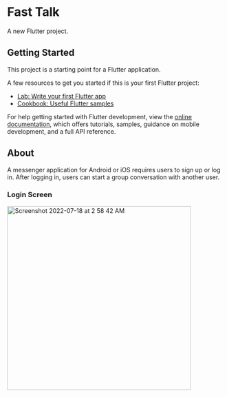 # Fast Talk

A new Flutter project.

## Getting Started

This project is a starting point for a Flutter application.

A few resources to get you started if this is your first Flutter project:

- [Lab: Write your first Flutter app](https://docs.flutter.dev/get-started/codelab)
- [Cookbook: Useful Flutter samples](https://docs.flutter.dev/cookbook)

For help getting started with Flutter development, view the
[online documentation](https://docs.flutter.dev/), which offers tutorials,
samples, guidance on mobile development, and a full API reference.


## About

A messenger application for Android or iOS requires users to sign up or log in. After logging in, users can start a group conversation with another user.


### Login Screen

<img width="427" alt="Screenshot 2022-07-18 at 2 58 42 AM" src="https://user-images.githubusercontent.com/57489839/180859916-b984d4c8-13f2-43d7-b665-a1a05ff3d894.png">

